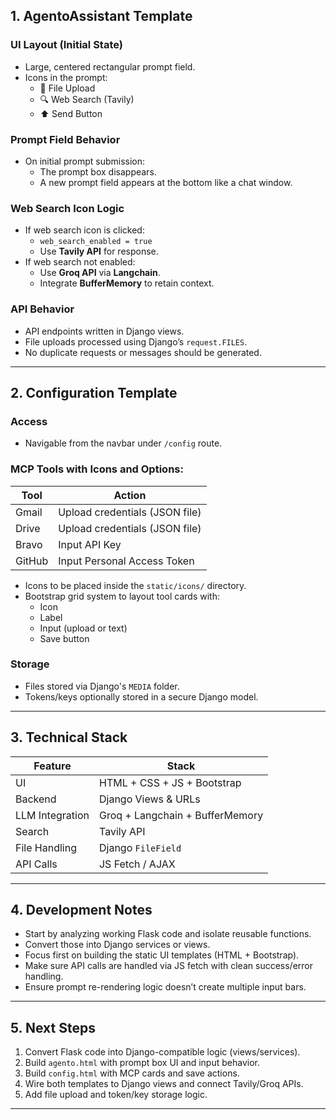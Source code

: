 
## 1. AgentoAssistant Template

### UI Layout (Initial State)
- Large, centered rectangular prompt field.
- Icons in the prompt:
  - 📎 File Upload
  - 🔍 Web Search (Tavily)
  - ⬆️ Send Button

### Prompt Field Behavior
- On initial prompt submission:
  - The prompt box disappears.
  - A new prompt field appears at the bottom like a chat window.

### Web Search Icon Logic
- If web search icon is clicked:
  - `web_search_enabled = true`
  - Use **Tavily API** for response.
- If web search not enabled:
  - Use **Groq API** via **Langchain**.
  - Integrate **BufferMemory** to retain context.

### API Behavior
- API endpoints written in Django views.
- File uploads processed using Django’s `request.FILES`.
- No duplicate requests or messages should be generated.

---

## 2. Configuration Template

### Access
- Navigable from the navbar under `/config` route.

### MCP Tools with Icons and Options:
| Tool     | Action                        |
|----------|-------------------------------|
| Gmail    | Upload credentials (JSON file) |
| Drive    | Upload credentials (JSON file) |
| Bravo    | Input API Key                  |
| GitHub   | Input Personal Access Token    |

- Icons to be placed inside the `static/icons/` directory.
- Bootstrap grid system to layout tool cards with:
  - Icon
  - Label
  - Input (upload or text)
  - Save button

### Storage
- Files stored via Django's `MEDIA` folder.
- Tokens/keys optionally stored in a secure Django model.

---

## 3. Technical Stack

| Feature        | Stack                         |
|----------------|-------------------------------|
| UI             | HTML + CSS + JS + Bootstrap   |
| Backend        | Django Views & URLs           |
| LLM Integration| Groq + Langchain + BufferMemory |
| Search         | Tavily API                    |
| File Handling  | Django `FileField`            |
| API Calls      | JS Fetch / AJAX               |

---

## 4. Development Notes

- Start by analyzing working Flask code and isolate reusable functions.
- Convert those into Django services or views.
- Focus first on building the static UI templates (HTML + Bootstrap).
- Make sure API calls are handled via JS fetch with clean success/error handling.
- Ensure prompt re-rendering logic doesn’t create multiple input bars.

---

## 5. Next Steps

1. Convert Flask code into Django-compatible logic (views/services).
2. Build `agento.html` with prompt box UI and input behavior.
3. Build `config.html` with MCP cards and save actions.
4. Wire both templates to Django views and connect Tavily/Groq APIs.
5. Add file upload and token/key storage logic.

---

